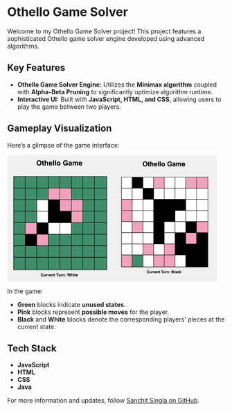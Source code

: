 # Othello Game Solver

Welcome to my Othello Game Solver project! This project features a sophisticated Othello game solver engine developed using advanced algorithms.

## Key Features

- **Othello Game Solver Engine:** Utilizes the **Minimax algorithm** coupled with **Alpha-Beta Pruning** to significantly optimize algorithm runtime.
- **Interactive UI:** Built with **JavaScript, HTML, and CSS**, allowing users to play the game between two players.

## Gameplay Visualization

Here’s a glimpse of the game interface:

<div style="display: flex; justify-content">
  <img src="assets/othello_game2.png" alt="Othello Game 2" style="width: 48%;"/>
  <img src="assets/othello_game1.png" alt="Othello Game 1" style="width: 48%;"/>
</div>

In the game:

- **Green** blocks indicate **unused states**.
- **Pink** blocks represent **possible moves** for the player.
- **Black** and **White** blocks denote the corresponding players' pieces at the current state.

## Tech Stack

- **JavaScript**
- **HTML**
- **CSS**
- **Java**

For more information and updates, follow [Sanchit Singla on GitHub](https://github.com/sanchit324).
